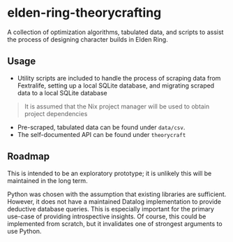 # elden-ring-theorycrafting
A collection of optimization algorithms, tabulated data, and scripts to assist the process of designing character builds in Elden Ring. 

## Usage
- Utility scripts are included to handle the process of scraping data from Fextralife, setting up a local SQLite database, and migrating scraped data to a local SQLite database 

> It is assumed that the Nix project manager will be used to obtain project dependencies

- Pre-scraped, tabulated data can be found under `data/csv`.
- The self-documented API can be found under `theorycraft`

## Roadmap 
This is intended to be an exploratory prototype; it is unlikely this will be maintained in the long term.

Python was chosen with the assumption that existing libraries are sufficient.  However, it does not have a maintained Datalog implementation to provide deductive database queries. This is especially important for the primary use-case of providing introspective insights.  Of course, this could be implemented from scratch, but it invalidates one of strongest arguments to use Python. 


